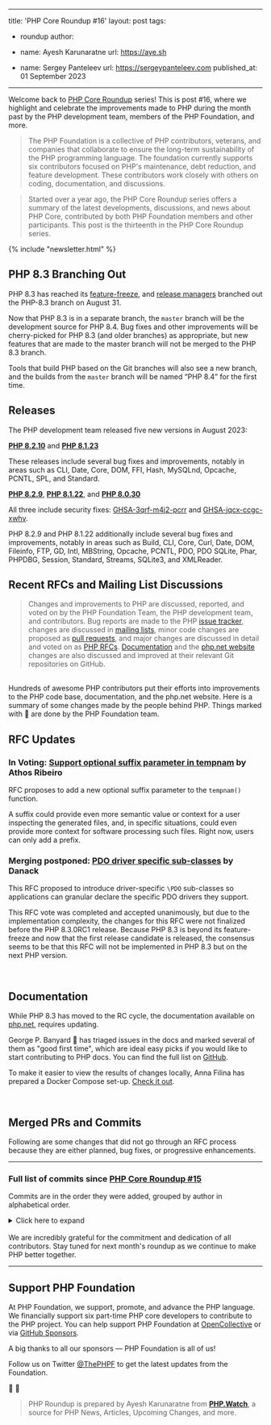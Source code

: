 
---
title: 'PHP Core Roundup #16'
layout: post
tags:
  - roundup
author:
  - name: Ayesh Karunaratne
    url: https://aye.sh
  
  - name: Sergey Panteleev
    url: https://sergeypanteleev.com
published_at: 01 September 2023

---

Welcome back to [PHP Core Roundup](/blog/tag/roundup/) series! This is post #16, where we highlight and celebrate the improvements made to PHP during the month past by the PHP development team, members of the PHP Foundation, and more.

> The PHP Foundation is a collective of PHP contributors, veterans, and companies that collaborate to ensure the long-term sustainability of the PHP programming language. The foundation currently supports six contributors focused on PHP's maintenance, debt reduction, and feature development. These contributors work closely with others on coding, documentation, and discussions.

> Started over a year ago, the PHP Core Roundup series offers a summary of the latest developments, discussions, and news about PHP Core, contributed by both PHP Foundation members and other participants. This post is the thirteenth in the PHP Core Roundup series.

{% include "newsletter.html" %}

## PHP 8.3 Branching Out

PHP 8.3 has reached its [feature-freeze](/blog/2023/08/01/php-core-roundup-15/#php-8.3-feature-freeze), and [release managers](/blog/2023/05/02/php-core-roundup-12/#php-8.3-release-managers-elected) branched out the PHP-8.3 branch on August 31.

Now that PHP 8.3 is in a separate branch, the `master` branch will be the development source for PHP 8.4. Bug fixes and other improvements will be cherry-picked for PHP 8.3 (and older branches) as appropriate, but new features that are made to the master branch will not be merged to the PHP 8.3 branch.

Tools that build PHP based on the Git branches will also see a new branch, and the builds from the `master` branch will be named “PHP 8.4” for the first time.

## Releases

The PHP development team released five new versions in August 2023:

**[PHP 8.2.10](https://www.php.net/archive/2023.php#2023-08-31-2)** and **[PHP 8.1.23](https://www.php.net/archive/2023.php#2023-08-31-3)**

These releases include several bug fixes and improvements, notably in areas such as CLI, Date, Core, DOM, FFI, Hash, MySQLnd, Opcache, PCNTL, SPL, and Standard.

**[PHP 8.2.9](https://www.php.net/archive/2023.php#2023-08-16-1)**, **[PHP 8.1.22](https://www.php.net/archive/2023.php#2023-08-03-1)**, and **[PHP 8.0.30](https://www.php.net/archive/2023.php#2023-08-04-1)**

All three include security fixes: [GHSA-3qrf-m4j2-pcrr](https://github.com/php/php-src/security/advisories/GHSA-3qrf-m4j2-pcrr) and [GHSA-jqcx-ccgc-xwhv](https://github.com/php/php-src/security/advisories/GHSA-jqcx-ccgc-xwhv).

PHP 8.2.9 and PHP 8.1.22 additionally include several bug fixes and improvements, notably in areas such as Build, CLI, Core, Curl, Date, DOM, Fileinfo, FTP, GD, Intl, MBString, Opcache, PCNTL, PDO, PDO SQLite, Phar, PHPDBG, Session, Standard, Streams, SQLite3, and XMLReader.

## Recent RFCs and Mailing List Discussions


> Changes and improvements to PHP are discussed, reported, and voted on by the PHP Foundation Team, the PHP development team, and contributors. Bug reports are made to the PHP [issue tracker](https://github.com/php/php-src/issues), changes are discussed in [mailing lists](https://www.php.net/mailing-lists.php), minor code changes are proposed as [pull requests](https://github.com/php/php-src/issues), and major changes are discussed in detail and voted on as [PHP RFCs](https://wiki.php.net/rfc). [Documentation](https://github.com/php/doc-en/) and the [php.net website](https://github.com/php/web-php) changes are also discussed and improved at their relevant Git repositories on GitHub.

<br>
Hundreds of awesome PHP contributors put their efforts into improvements to the PHP code base, documentation, and the php.net website. Here is a summary of some changes made by the people behind PHP. Things marked with 💜 are done by the PHP Foundation team.

## RFC Updates

### In Voting: [Support optional suffix parameter in tempnam](https://wiki.php.net/rfc/tempnam-suffix-v2) by Athos Ribeiro

RFC proposes to add a new optional suffix parameter to the `tempnam()` function.

A suffix could provide even more semantic value or context for a user inspecting the generated files, and, in specific situations, could even provide more context for software processing such files. Right now, users can only add a prefix.

### Merging postponed: [PDO driver specific sub-classes](https://wiki.php.net/rfc/tempnam-suffix-v2) by Danack

This RFC proposed to introduce driver-specific `\PDO` sub-classes so applications can granular declare the specific PDO drivers they support.

This RFC vote was completed and accepted unanimously, but due to the implementation complexity, the changes for this RFC were not finalized before the PHP 8.3.0RC1 release. Because PHP 8.3 is beyond its feature-freeze and now that the first release candidate is released, the consensus seems to be that this RFC will not be implemented in PHP 8.3 but on the next PHP version.

<br>

## Documentation

While PHP 8.3 has moved to the RC cycle, the documentation available on [php.net](https://php.net), requires updating.

George P. Banyard 💜 has triaged issues in the docs and marked several of them as "good first time", which are ideal easy picks if you would like to start contributing to PHP docs. You can find the full list on [GitHub](https://github.com/php/doc-en/issues?q=is%3Aopen+is%3Aissue+label%3A%22good+first+issue%22).

To make it easier to view the results of changes locally, Anna Filina has prepared a Docker Compose set-up. [Check it out](https://github.com/php/doc-en/pull/2638).

<br>

## Merged PRs and Commits

Following are some changes that did not go through an RFC process because they are either planned, bug fixes, or progressive enhancements.
 
---

### Full list of commits  since [PHP Core Roundup #15](/blog/2023/08/01/php-core-roundup-15/)

Commits are in the order they were added, grouped by author in alphabetical order.

<details markdown="1">
  <summary>Click here to expand</summary>

### Alexandre Daubois
- Improve `ext/pdo_sqlite` tests cleanup in [GH-11900](https://github.com/php/php-src/pull/11900)
- `ext/pdo_pgsql`: Improve tests cleanup in [GH-11855](https://github.com/php/php-src/pull/11855)
- Improve database naming in `ext/pdo_pgsql` for better para-tests in [GH-11872](https://github.com/php/php-src/pull/11872)
- Fix [GH-10964](https://github.com/php/php-src/issues/10964): Improve `man` page about the built-in server in [997a36750b](https://github.com/php/php-src/commit/997a36750b)


### Alex Dowad
- Improve `mb_detect_encoding` accuracy for text containing vowels with macrons in [81faab9235](https://github.com/php/php-src/commit/81faab9235)
- Print host CPU and installed package info in CI build log on Linux in [fd462b1e0f](https://github.com/php/php-src/commit/fd462b1e0f)


### Arne_
- Allow easter_date to process years after 2037 on 64bit systems in [GH-11862](https://github.com/php/php-src/pull/11862)


### Athos Ribeiro
- Fix off-by-one bug when truncating tempnam prefix in [cbfd73765a](https://github.com/php/php-src/commit/cbfd73765a)


### Ayesh Karunaratne
- Add class constant types to Phar extension in [GH-11826](https://github.com/php/php-src/pull/11826)
- gen_stub: fix regexps with unintentional range due to `-` character placement in [GH-12004](https://github.com/php/php-src/pull/12004)
- [skip-ci] minor typo fixes in UPGRADING and CONTRIBUTING.md in [GH-11976](https://github.com/php/php-src/pull/11976)
- Fix DateTime exception hierarchy for DateInvalidTimeZoneException in [GH-11970](https://github.com/php/php-src/pull/11970)


### Bob Weinand
- Address CR comments in [b07a2d4714](https://github.com/php/php-src/commit/b07a2d4714)
- Track HashTableIterators for copy-on-write copies of HashTables in [cd53ce838a](https://github.com/php/php-src/commit/cd53ce838a)


### Cristian Rodríguez
- Use a single version of strnlen  in [GH-12015](https://github.com/php/php-src/pull/12015)
- Use `zend_ast_size` consistenly in [GH-11955](https://github.com/php/php-src/pull/11955)


### David CARLIER
- `zend_call_stack_default_size` update BSD values. in [GH-12051](https://github.com/php/php-src/pull/12051)
- libxml set error structure simplification proposal in [GH-12054](https://github.com/php/php-src/pull/12054)
- ci update freebsd image to the 13.2 image in [GH-11110](https://github.com/php/php-src/pull/11110)
- `ext/iconv`: fix build for netbsd in [fc8d5c72e5](https://github.com/php/php-src/commit/fc8d5c72e5)


### Derick Rethans 💜
- Update initialisation check for new PHP-8.3 API in [e157da11f3](https://github.com/php/php-src/commit/e157da11f3)
- Fix [GH-11416](https://github.com/php/php-src/issues/11416): Crash with DatePeriod when uninitialised objects are passed in (PHP 8.2+) in [b71d2e16e6](https://github.com/php/php-src/commit/b71d2e16e6)
- Fix [GH-11416](https://github.com/php/php-src/issues/11416): Crash with DatePeriod when uninitialised objects are passed in in [4833b84854](https://github.com/php/php-src/commit/4833b84854)
- Fixed bug [GH-11854](https://github.com/php/php-src/issues/11854) (DateTime:createFromFormat stopped parsing datetime with extra space) in [a8f4171655](https://github.com/php/php-src/commit/a8f4171655)
- Import timelib 2022.09 in [851890bd9c](https://github.com/php/php-src/commit/851890bd9c)


### Dmitry Stogov
- Fixed incorrect tracked malloc deallocation in [4553258df3](https://github.com/php/php-src/commit/4553258df3)


### Filip Zrůst
- Remove CPP when invoking dtrace utility in [02b3fb1f6b](https://github.com/php/php-src/commit/02b3fb1f6b)


### George Peter Banyard 💜
- Fix [GH-11876](https://github.com/php/php-src/issues/11876): `ini_parse_quantity()` accepts invalid quantities in [d229a480ad](https://github.com/php/php-src/commit/d229a480ad)
- Fix various bugs related to DNF types in [02a80c5b82](https://github.com/php/php-src/commit/02a80c5b82)
- Fix `skipif` condition on new test in [4cbc66d5e6](https://github.com/php/php-src/commit/4cbc66d5e6)
- ext/`zend_test`: Move object handler test objects to their own file in [GH-11852](https://github.com/php/php-src/pull/11852)
- Zend: Fix memory leak in ++/-- when overloading fetch access in [fc3df283fb](https://github.com/php/php-src/commit/fc3df283fb)
- Fix OSS Fuzz [#60734](https://bugs.php.net/bug.php?id=60734): use-after-free visible in ASAN build in [2fbec0974f](https://github.com/php/php-src/commit/2fbec0974f)
- Fix OSS-fuzz [#60709](https://bugs.php.net/bug.php?id=60709) unseting op via globals in [6ae9cf40d1](https://github.com/php/php-src/commit/6ae9cf40d1)


### HypeMC
- Add before_needle argument to `strrchr()` in [f25474f7f2](https://github.com/php/php-src/commit/f25474f7f2)


### Ilija Tovilo 💜
- Increase `run-tests.php` timeout for asan in [f4a6a6d096](https://github.com/php/php-src/commit/f4a6a6d096)
- Skip dl() tests on ASAN in [fb0f4215de](https://github.com/php/php-src/commit/fb0f4215de)
- Make unrepeatable tests retriable in [f2c16b7ba3](https://github.com/php/php-src/commit/f2c16b7ba3)
- Fix variable resource ids in odbc test in [d1a38e8b8e](https://github.com/php/php-src/commit/d1a38e8b8e)
- Fix missing instantclient in CI in [f3bd027b69](https://github.com/php/php-src/commit/f3bd027b69)
- Fix type macros for C++ in [5ad658bc5e](https://github.com/php/php-src/commit/5ad658bc5e)
- Switch asan build to Ubuntu 23.04 in Docker in [c9e5e1fc52](https://github.com/php/php-src/commit/c9e5e1fc52)
- Move installation of oracle instant client in GHA in [ba07a0b846](https://github.com/php/php-src/commit/ba07a0b846)
- Make `php_cli_server_pdeathsig.phpt` `SKIPIF` more specific in [bad5298707](https://github.com/php/php-src/commit/bad5298707)
- Remove redundant condition in [dd01c74a6f](https://github.com/php/php-src/commit/dd01c74a6f)
- Fix segfault in format_default_value due to unexpected enum/object in [f78d1d0d10](https://github.com/php/php-src/commit/f78d1d0d10)
- Use per-branch matrix for windows nightly in [902d39d57c](https://github.com/php/php-src/commit/902d39d57c)
- Fix uouv on oom on object allocation in [ee000ea186](https://github.com/php/php-src/commit/ee000ea186)
- Remove i386 Linux from push in [248e6b0404](https://github.com/php/php-src/commit/248e6b0404)
- Add Windows build to nightly in [90f514cf21](https://github.com/php/php-src/commit/90f514cf21)
- Fix EXPECT for `bug52820.phpt` on newer curl versions in [0e843c5d82](https://github.com/php/php-src/commit/0e843c5d82)
- Fix `curl_basic_009.phpt` for newer curl versions in [3af76b2302](https://github.com/php/php-src/commit/3af76b2302)
- Move ASAN built to GitHub actions in [fc9266a5fc](https://github.com/php/php-src/commit/fc9266a5fc)
- Move opnum_start for goto for clarification in [GH-11911](https://github.com/php/php-src/pull/11911)
- Revert &quot;Call cast_object handler from get_properties_for&quot; in [efc73f24c3](https://github.com/php/php-src/commit/efc73f24c3)
- Don&#039;t test macOS &amp; i386 without opcache on push in [5cd0208e9f](https://github.com/php/php-src/commit/5cd0208e9f)
- Assert ptr_ptr value of TMP|CONST isn&#039;t used in [GH-11865](https://github.com/php/php-src/pull/11865)
- Add typed specialization for `ZEND_COUNT` in [GH-11825](https://github.com/php/php-src/pull/11825)
- Synchronize `zend_jit_stop_counter_handlers()` in [b80bebc278](https://github.com/php/php-src/commit/b80bebc278)
- Add block size support for tracked_malloc in [GH-11856](https://github.com/php/php-src/pull/11856)
- Fix use-of-uninitialized-value in start_fake_frame in [ed27d70d9a](https://github.com/php/php-src/commit/ed27d70d9a)
- Unpoison opcache mem buf for file cache checksum calc in [35862641ba](https://github.com/php/php-src/commit/35862641ba)
- Remove `opcache.c`onsistency_checks in [b2dbf0a2c6](https://github.com/php/php-src/commit/b2dbf0a2c6)
- Fix zend/test arginfo stub hash in [e61dbe54e9](https://github.com/php/php-src/commit/e61dbe54e9)


### Jakub Zelenka 💜
- Use version of PHP SDK binary tools that uses PHP downloads in [GH-12085](https://github.com/php/php-src/pull/12085)
- Remove incorrectly updated dtrace change from NEWS in [760367dd70](https://github.com/php/php-src/commit/760367dd70)
- Fix [GH-12077](https://github.com/php/php-src/issues/12077): Check lsof functionality in socket on close test in [fe30c5098f](https://github.com/php/php-src/commit/fe30c5098f)
- Fix FPM UDS test for very long name check by extending its length in [ea87501aee](https://github.com/php/php-src/commit/ea87501aee)
- Extend workflow matrix and nighly with PHP-8.3 in [300ad65c7c](https://github.com/php/php-src/commit/300ad65c7c)
- Start PHP 8.4 development cycle in [7deb84b7a6](https://github.com/php/php-src/commit/7deb84b7a6)
- Update API versions and numbers in [2eb21b0b1e](https://github.com/php/php-src/commit/2eb21b0b1e)
- Small tyding up of filestat code in [4e7ab1478d](https://github.com/php/php-src/commit/4e7ab1478d)
- Expand file path in file stat only for wrapper path in [GH-12068](https://github.com/php/php-src/pull/12068)
- Fix bug [#76857](https://bugs.php.net/bug.php?id=76857): Can read &quot;non-existant&quot; files in [766cac072f](https://github.com/php/php-src/commit/766cac072f)
- Fix bug [#52335](https://bugs.php.net/bug.php?id=52335) (`fseek()` on memory stream behavior different then file) in [ba9650d697](https://github.com/php/php-src/commit/ba9650d697)
- Fix flaky file stat tests due to changing nature of atime in [e1396a314d](https://github.com/php/php-src/commit/e1396a314d)
- Format UPGRADING in [10e16347ef](https://github.com/php/php-src/commit/10e16347ef)
- Fix [GH-11982](https://github.com/php/php-src/issues/11982): str_getcsv returns null byte for unterminated quoted string in [aff46d75e1](https://github.com/php/php-src/commit/aff46d75e1)
- FPM tester FastCGI client transport in [GH-11764](https://github.com/php/php-src/pull/11764)
- Introduce Zend guard recursion protection in [53aa53f42f](https://github.com/php/php-src/commit/53aa53f42f)


### Jeremie Courreges-Anglas
- On riscv64 require libatomic if actually needed in [bf3fb4e5c9](https://github.com/php/php-src/commit/bf3fb4e5c9)


### Jorg Adam Sowa
- Fix `round()` tests for different modes in [GH-12049](https://github.com/php/php-src/pull/12049)
- Tests improvement for `round()` modes in [GH-11996](https://github.com/php/php-src/pull/11996)
- BCmath extension code reformatting in [GH-11896](https://github.com/php/php-src/pull/11896)


### jrfnl
- Remove `mysqli.reconnect` from php.ini files in [GH-11836](https://github.com/php/php-src/pull/11836)


### ju1ius
- releases property attributes of internal classes in [GH-11980](https://github.com/php/php-src/pull/11980)
- Adds support for DNF types in internal functions and properties  in [GH-11969](https://github.com/php/php-src/pull/11969)


### Kamil Tekiela
- Fix param name in `implode()` error message in [b1ce1d1f21](https://github.com/php/php-src/commit/b1ce1d1f21)
- Fix failing test on nightly in [ffd398b4fe](https://github.com/php/php-src/commit/ffd398b4fe)
- Fix implicit/explicit port in mysqlnd in [c1103a9772](https://github.com/php/php-src/commit/c1103a9772)
- mysqli_field_seek return type changed to true in [GH-11948](https://github.com/php/php-src/pull/11948)
- Align highlight_string|file with HTML standard and modern browsers in [f907a009f9](https://github.com/php/php-src/commit/f907a009f9)
- Fix error checking in mysqlnd in [0d922aa595](https://github.com/php/php-src/commit/0d922aa595)
- Remove remnant of COM_FIELD_LIST in [788540ef2c](https://github.com/php/php-src/commit/788540ef2c)
- Add DROP TABLE to clean up after the test in [66b359e4de](https://github.com/php/php-src/commit/66b359e4de)
- Remove unused CLEAN section in [ab46d2012c](https://github.com/php/php-src/commit/ab46d2012c)
- Revert changes to `mysqli_get_connection_stats.phpt` in [0c288c4098](https://github.com/php/php-src/commit/0c288c4098)
- Tidy up new my_mysqli in tests in [aab36a774a](https://github.com/php/php-src/commit/aab36a774a)
- Improve test for mysqli_result constructor in [1451b9e6f2](https://github.com/php/php-src/commit/1451b9e6f2)
- Remove unnecessary requires in mysqli tests in [af4eabd8c9](https://github.com/php/php-src/commit/af4eabd8c9)
- As of 8.2 this SKIP is no longer possible in [548fc6a818](https://github.com/php/php-src/commit/548fc6a818)
- Remove unnecessary parentheses around language constructs in mysqli in [73d6869337](https://github.com/php/php-src/commit/73d6869337)
- Remove unnecessary parentheses around language constructs in mysqli in [a21edc52aa](https://github.com/php/php-src/commit/a21edc52aa)
- Convert CRLF to LF in [c1a085290a](https://github.com/php/php-src/commit/c1a085290a)
- Remove unnecessary parentheses around language constructs in oci8 in [a53e56176c](https://github.com/php/php-src/commit/a53e56176c)


### Kévin Dunglas
- fix: handle the GNU specific version of strerror_r in [96885bc04f](https://github.com/php/php-src/commit/96885bc04f)


### Levi Morrison
- Add `php_version` and `php_version_id` PHPAPI funcs in [GH-11875](https://github.com/php/php-src/pull/11875)


### Michael Orlitzky
- `ext/dba/tests/dba_tcadb.phpt`: support pthreadless tokyocabinet in [GH-11648](https://github.com/php/php-src/pull/11648)


### Mikhail Galanin
- Set CLOEXEC on listened/accepted sockets in the FPM children in [418cdc0bea](https://github.com/php/php-src/commit/418cdc0bea)
- Add &quot;revalidate&quot; time to opcache scripts list in [958a25e22e](https://github.com/php/php-src/commit/958a25e22e)


### Máté Kocsis 💜
- Fix the class synopsis of Throwable in [597aeb1246](https://github.com/php/php-src/commit/597aeb1246)
- Improve test for `odbc_columns()` in [2f9f2928ce](https://github.com/php/php-src/commit/2f9f2928ce)
- Use correct format specifier in [9dcdfa5e3f](https://github.com/php/php-src/commit/9dcdfa5e3f)
- Fix [GH-9967](https://github.com/php/php-src/issues/9967) Add support for generating custom function, class const, and property attributes in stubs in [c934e24197](https://github.com/php/php-src/commit/c934e24197)
- Expose PDO_ODBC_TYPE to userland in [462792ee51](https://github.com/php/php-src/commit/462792ee51)
- Improve and fix `ext/odbc` tests in [8726ae0601](https://github.com/php/php-src/commit/8726ae0601)
- Enable `ext/odbc` and `ext/pdo_odbc` tests on Linux in GitHub CI in [985511e968](https://github.com/php/php-src/commit/985511e968)
- Add more test coverage for `ext/odbc` in [66acaba9db](https://github.com/php/php-src/commit/66acaba9db)
- Align the return type of `snmp_set_oid_numeric_print()` to its aliased funtion in [67ab2b7d87](https://github.com/php/php-src/commit/67ab2b7d87)
- Make the $enable parameter of `odbc_autocommit()` nullable in [GH-11909](https://github.com/php/php-src/pull/11909)
- Fix return type of `odbc_data_source()` in [77252afaf0](https://github.com/php/php-src/commit/77252afaf0)


### Niels Dossche
- Fix [GH-11440](https://github.com/php/php-src/issues/11440): authentication to a sha256_password account fails over SSL in [94127c53aa](https://github.com/php/php-src/commit/94127c53aa)
- Fix [GH-11972](https://github.com/php/php-src/issues/11972): RecursiveCallbackFilterIterator regression in 8.1.18 in [1cdcbc05b0](https://github.com/php/php-src/commit/1cdcbc05b0)
- Fix [GH-11972](https://github.com/php/php-src/issues/11972): RecursiveCallbackFilterIterator regression in 8.1.18 in [ffd7018fcd](https://github.com/php/php-src/commit/ffd7018fcd)
- Implement [GH-11934](https://github.com/php/php-src/issues/11934): Allow to pass CData into struct and/or union fields in [0b9702c9ed](https://github.com/php/php-src/commit/0b9702c9ed)
- Fix oss-fuzz [#61712](https://bugs.php.net/bug.php?id=61712): assertion failure with error handler during binary op in [a3a3964497](https://github.com/php/php-src/commit/a3a3964497)
- Remove useless duplicated call to `php_stream_parse_fopen_modes` in [GH-12059](https://github.com/php/php-src/pull/12059)
- Add missing EXTENSIONS section to DOM tests in [bffc74474b](https://github.com/php/php-src/commit/bffc74474b)
- Improve warning when returning null from the resolver set by libxml_set_external_entity_loader in [e1cb721679](https://github.com/php/php-src/commit/e1cb721679)
- Update DOM test to work around libxml2 bug in [0fd226c277](https://github.com/php/php-src/commit/0fd226c277)
- Fix memory leak when setting an invalid DOMDocument encoding in [20ac42e1b0](https://github.com/php/php-src/commit/20ac42e1b0)
- Remove unnecessary invalidation from processing instructions in [4ff93f779c](https://github.com/php/php-src/commit/4ff93f779c)
- Add test for `SimpleXMLElement::asXML()` with a fragment and a filename in [2b61f71046](https://github.com/php/php-src/commit/2b61f71046)
- Fix various namespace prefix conflict resolution bugs and namespace shift bugs in [d46dc5694c](https://github.com/php/php-src/commit/d46dc5694c)
- Fix [#81992](https://bugs.php.net/bug.php?id=81992): `SplFixedArray::setSize()` causes use-after-free in [b71c6b2c6c](https://github.com/php/php-src/commit/b71c6b2c6c)
- [GH-11964](https://github.com/php/php-src/issues/11964): In ext/date/php_date.`stub.php`, DateRangeError extends itself in [17b3af2958](https://github.com/php/php-src/commit/17b3af2958)
- Fix [#80927](https://bugs.php.net/bug.php?id=80927): Removing documentElement after creating attribute node: possible use-after-free in [bb092ab4c6](https://github.com/php/php-src/commit/bb092ab4c6)
- Optimize checks for DOMParentNode and DOMChildNode in [620b6220c2](https://github.com/php/php-src/commit/620b6220c2)
- Align DOMChildNode parent checks with spec in [23ba4cde53](https://github.com/php/php-src/commit/23ba4cde53)
- Fix segfault when `DOMParentNode::prepend()` is called when the child disappears in [d19e4da125](https://github.com/php/php-src/commit/d19e4da125)
- Fix viable next sibling search for replaceWith in [df6e8bd4fd](https://github.com/php/php-src/commit/df6e8bd4fd)
- Fix viable next sibling search for replaceWith in [815b5ad501](https://github.com/php/php-src/commit/815b5ad501)
- Remove useless hashmap check in [5018dfecdf](https://github.com/php/php-src/commit/5018dfecdf)
- Fix [GH-11830](https://github.com/php/php-src/issues/11830): ParentNode methods should perform their checks upfront in [dddd309da4](https://github.com/php/php-src/commit/dddd309da4)
- Fix manually calling __construct() on DOM classes in [08c4db7f36](https://github.com/php/php-src/commit/08c4db7f36)
- Make `DOMChildNode::remove()` run in O(1) performance in [e701b2fee7](https://github.com/php/php-src/commit/e701b2fee7)
- Remove useless check in [872bf56fed](https://github.com/php/php-src/commit/872bf56fed)
- Mark buildFromIterator test as conflicting in [dc586b121a](https://github.com/php/php-src/commit/dc586b121a)
- Revert the fix for [GH-11498](https://github.com/php/php-src/issues/11498) in [f7be15dbad](https://github.com/php/php-src/commit/f7be15dbad)
- Fix missing link variable in test in [162bd2a58a](https://github.com/php/php-src/commit/162bd2a58a)
- Fix [GH-11438](https://github.com/php/php-src/issues/11438): mysqlnd fails to authenticate with sha256_password accounts using passwords longer than 19 characters in [509906b2a5](https://github.com/php/php-src/commit/509906b2a5)
- Handle strict error properly in adoptNode failure, and add a test in [6f6fedcb46](https://github.com/php/php-src/commit/6f6fedcb46)
- Deduplicate loading code in [04df77650d](https://github.com/php/php-src/commit/04df77650d)
- Respect strict error setting for adoptNode in [fa397e0217](https://github.com/php/php-src/commit/fa397e0217)
- Fix json_encode result on DOMDocument in [6e468bbd3b](https://github.com/php/php-src/commit/6e468bbd3b)
- NEWS in [d8f2584ebb](https://github.com/php/php-src/commit/d8f2584ebb)
- Disable global state test on Windows in [62228a2568](https://github.com/php/php-src/commit/62228a2568)
- Fix buffer mismanagement in `phar_dir_read()` in [80316123f3](https://github.com/php/php-src/commit/80316123f3)


### Peter Kokot
- Remove unneeded `zend_language_parser.h` patch in [GH-11974](https://github.com/php/php-src/pull/11974)
- Fix configure phpdbg help output in [GH-12013](https://github.com/php/php-src/pull/12013)
- Fix passing null to parameter of type string in [GH-12014](https://github.com/php/php-src/pull/12014)
- Sync `--enable-mysqlnd-compression-support` option in [GH-12006](https://github.com/php/php-src/pull/12006)
- Add all README.* files to paths-ignore in [GH-12003](https://github.com/php/php-src/pull/12003)
- Remove unused call to Makefile.frag in `ext/zip` in [c180e9b48a](https://github.com/php/php-src/commit/c180e9b48a)
- Remove unused HAVE_GCC_GLOBAL_REGS shell variable in [GH-11877](https://github.com/php/php-src/pull/11877)


### Pierrick Charron
- Prepare for PHP 8.4 in [ad2ac6f05f](https://github.com/php/php-src/commit/ad2ac6f05f)


### Remi Collet
- ensure displays_errors is off (default) in [1f2cfd8009](https://github.com/php/php-src/commit/1f2cfd8009)
- Fix [GH-12063](https://github.com/php/php-src/issues/12063) convert PHP single-quote to C double-quote string in [13d3564a51](https://github.com/php/php-src/commit/13d3564a51)


### Yurun
- Fix MySQL Statement has a empty query result when the response field has changed, also Segmentation fault in [ca5d48213a](https://github.com/php/php-src/commit/ca5d48213a)

</details>
<br>
We are incredibly grateful for the commitment and dedication of all contributors. Stay tuned for next month's roundup as we continue to make PHP better together.

<br>

---

## Support PHP Foundation

At PHP Foundation, we support, promote, and advance the PHP language. We financially support six part-time PHP core developers to contribute to the PHP project. You can help support PHP Foundation at [OpenCollective](https://opencollective.com/phpfoundation) or via [GitHub Sponsors](https://github.com/sponsors/ThePHPF).

A big thanks to all our sponsors — PHP Foundation is all of us!

Follow us on Twitter [@ThePHPF](https://twitter.com/thephpf) to get the latest updates from the Foundation.

💜️ 🐘

> PHP Roundup is prepared by Ayesh Karunaratne from **[PHP.Watch](https://php.watch)**, a source for PHP News, Articles, Upcoming Changes, and more. 


